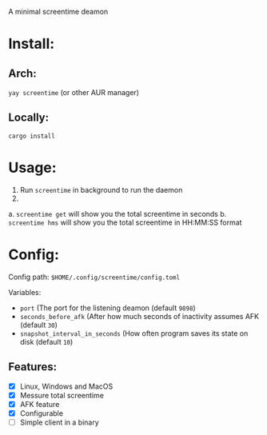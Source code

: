 A minimal screentime deamon

# Install:
## Arch:
`yay screentime` (or other AUR manager)

## Locally:
`cargo install`

# Usage:
1. Run `screentime` in background to run the daemon
2.
 a. `screentime get` will show you the total screentime in seconds
 b. `screentime hms` will show you the total screentime in HH:MM:SS format

# Config:

Config path: `$HOME/.config/screentime/config.toml`

Variables:

 - `port` (The port for the listening deamon (default `9898`)
 - `seconds_before_afk` (After how much seconds of inactivity assumes AFK (default `30`)
 - `snapshot_interval_in_seconds` (How often program saves its state on disk (default `10`)


## Features:

- [x] Linux, Windows and MacOS
- [x] Messure total screentime
- [x] AFK feature
- [x] Configurable
- [ ] Simple client in a binary
